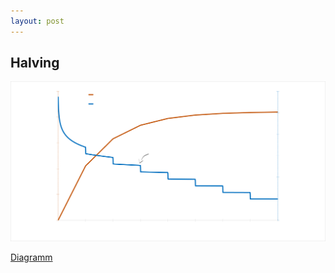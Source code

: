 ```yaml
---
layout: post
---
```


## Halving

![chart](assets/chart.png)

[Diagramm](https://bashco.github.io/Bitcoin_Monetary_Inflation/)
